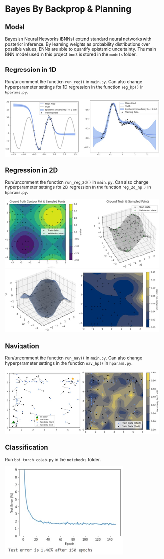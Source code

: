 # Bayes By Backprop & Planning

## Model
Bayesian Neural Networks (BNNs) extend standard neural networks with posterior inference. By learning weights as probability distributions over possible values, BNNs are able to quantify epistemic uncertainty. The main BNN model used in this project `bnn3` is stored in the `models` folder. 

## Regression in 1D
Run/uncomment the function `run_reg()` in `main.py`. Can also change hyperparameter settings for 1D regression in the function `reg_hp()` in `hparams.py`.

![plot](plots/reg_1d.jpg)

## Regression in 2D
Run/uncomment the function `run_reg_2d()` in `main.py`. Can also change hyperparameter settings for 2D regression in the function `reg_2d_hp()` in `hparams.py`.

![plot](plots/reg_2d_1.jpg)
![plot](plots/reg_2d_2.jpg)

## Navigation
Run/uncomment the function `run_nav()` in `main.py`. Can also change hyperparameter settings in the function `nav_hp()` in `hparams.py`. 

![plot](plots/nav.jpg)

## Classification
Run `bbb_torch_colab.py` in the `notebooks` folder. 

![plot](plots/class.jpg)